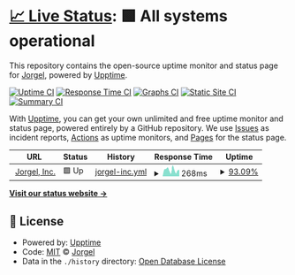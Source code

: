 # [📈 Live Status](https://iamwarning.github.io/upptime): <!--live status--> **🟩 All systems operational**

This repository contains the open-source uptime monitor and status page for [Jorgel](https://jorgel.io), powered by [Upptime](https://github.com/upptime/upptime).

[![Uptime CI](https://github.com/iamwarning/upptime/workflows/Uptime%20CI/badge.svg)](https://github.com/iamwarning/upptime/actions?query=workflow%3A%22Uptime+CI%22)
[![Response Time CI](https://github.com/iamwarning/upptime/workflows/Response%20Time%20CI/badge.svg)](https://github.com/iamwarning/upptime/actions?query=workflow%3A%22Response+Time+CI%22)
[![Graphs CI](https://github.com/iamwarning/upptime/workflows/Graphs%20CI/badge.svg)](https://github.com/iamwarning/upptime/actions?query=workflow%3A%22Graphs+CI%22)
[![Static Site CI](https://github.com/iamwarning/upptime/workflows/Static%20Site%20CI/badge.svg)](https://github.com/iamwarning/upptime/actions?query=workflow%3A%22Static+Site+CI%22)
[![Summary CI](https://github.com/iamwarning/upptime/workflows/Summary%20CI/badge.svg)](https://github.com/iamwarning/upptime/actions?query=workflow%3A%22Summary+CI%22)

With [Upptime](https://upptime.js.org), you can get your own unlimited and free uptime monitor and status page, powered entirely by a GitHub repository. We use [Issues](https://github.com/iamwarning/upptime/issues) as incident reports, [Actions](https://github.com/iamwarning/upptime/actions) as uptime monitors, and [Pages](https://iamwarning.github.io/upptime) for the status page.

<!--start: status pages-->
<!-- This summary is generated by Upptime (https://github.com/upptime/upptime) -->
<!-- Do not edit this manually, your changes will be overwritten -->
<!-- prettier-ignore -->
| URL | Status | History | Response Time | Uptime |
| --- | ------ | ------- | ------------- | ------ |
| <img alt="" src="https://icons.duckduckgo.com/ip3/jorgel.io.ico" height="13"> [Jorgel, Inc.](https://jorgel.io) | 🟩 Up | [jorgel-inc.yml](https://github.com/iamwarning/upptime/commits/HEAD/history/jorgel-inc.yml) | <details><summary><img alt="Response time graph" src="./graphs/jorgel-inc/response-time-week.png" height="20"> 268ms</summary><br><a href="https://iamwarning.github.io/upptime/history/jorgel-inc"><img alt="Response time 316" src="https://img.shields.io/endpoint?url=https%3A%2F%2Fraw.githubusercontent.com%2Fiamwarning%2Fupptime%2FHEAD%2Fapi%2Fjorgel-inc%2Fresponse-time.json"></a><br><a href="https://iamwarning.github.io/upptime/history/jorgel-inc"><img alt="24-hour response time 444" src="https://img.shields.io/endpoint?url=https%3A%2F%2Fraw.githubusercontent.com%2Fiamwarning%2Fupptime%2FHEAD%2Fapi%2Fjorgel-inc%2Fresponse-time-day.json"></a><br><a href="https://iamwarning.github.io/upptime/history/jorgel-inc"><img alt="7-day response time 268" src="https://img.shields.io/endpoint?url=https%3A%2F%2Fraw.githubusercontent.com%2Fiamwarning%2Fupptime%2FHEAD%2Fapi%2Fjorgel-inc%2Fresponse-time-week.json"></a><br><a href="https://iamwarning.github.io/upptime/history/jorgel-inc"><img alt="30-day response time 380" src="https://img.shields.io/endpoint?url=https%3A%2F%2Fraw.githubusercontent.com%2Fiamwarning%2Fupptime%2FHEAD%2Fapi%2Fjorgel-inc%2Fresponse-time-month.json"></a><br><a href="https://iamwarning.github.io/upptime/history/jorgel-inc"><img alt="1-year response time 315" src="https://img.shields.io/endpoint?url=https%3A%2F%2Fraw.githubusercontent.com%2Fiamwarning%2Fupptime%2FHEAD%2Fapi%2Fjorgel-inc%2Fresponse-time-year.json"></a></details> | <details><summary><a href="https://iamwarning.github.io/upptime/history/jorgel-inc">93.09%</a></summary><a href="https://iamwarning.github.io/upptime/history/jorgel-inc"><img alt="All-time uptime 99.84%" src="https://img.shields.io/endpoint?url=https%3A%2F%2Fraw.githubusercontent.com%2Fiamwarning%2Fupptime%2FHEAD%2Fapi%2Fjorgel-inc%2Fuptime.json"></a><br><a href="https://iamwarning.github.io/upptime/history/jorgel-inc"><img alt="24-hour uptime 100.00%" src="https://img.shields.io/endpoint?url=https%3A%2F%2Fraw.githubusercontent.com%2Fiamwarning%2Fupptime%2FHEAD%2Fapi%2Fjorgel-inc%2Fuptime-day.json"></a><br><a href="https://iamwarning.github.io/upptime/history/jorgel-inc"><img alt="7-day uptime 93.09%" src="https://img.shields.io/endpoint?url=https%3A%2F%2Fraw.githubusercontent.com%2Fiamwarning%2Fupptime%2FHEAD%2Fapi%2Fjorgel-inc%2Fuptime-week.json"></a><br><a href="https://iamwarning.github.io/upptime/history/jorgel-inc"><img alt="30-day uptime 98.41%" src="https://img.shields.io/endpoint?url=https%3A%2F%2Fraw.githubusercontent.com%2Fiamwarning%2Fupptime%2FHEAD%2Fapi%2Fjorgel-inc%2Fuptime-month.json"></a><br><a href="https://iamwarning.github.io/upptime/history/jorgel-inc"><img alt="1-year uptime 99.85%" src="https://img.shields.io/endpoint?url=https%3A%2F%2Fraw.githubusercontent.com%2Fiamwarning%2Fupptime%2FHEAD%2Fapi%2Fjorgel-inc%2Fuptime-year.json"></a></details>

<!--end: status pages-->

[**Visit our status website →**](https://iamwarning.github.io/upptime)

## 📄 License

- Powered by: [Upptime](https://github.com/upptime/upptime)
- Code: [MIT](./LICENSE) © [Jorgel](https://jorgel.io)
- Data in the `./history` directory: [Open Database License](https://opendatacommons.org/licenses/odbl/1-0/)
